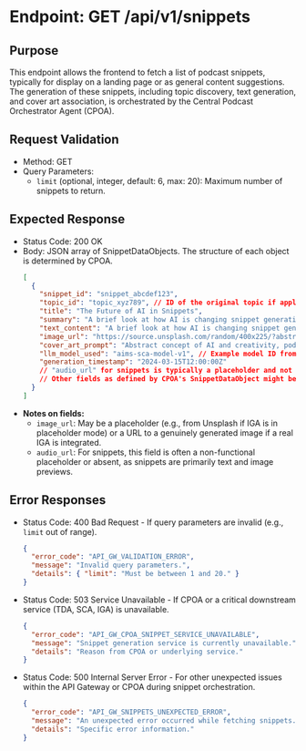 # Endpoint: GET /api/v1/snippets

## Purpose
This endpoint allows the frontend to fetch a list of podcast snippets, typically for display on a landing page or as general content suggestions. The generation of these snippets, including topic discovery, text generation, and cover art association, is orchestrated by the Central Podcast Orchestrator Agent (CPOA).

## Request Validation
- Method: GET
- Query Parameters:
  - `limit` (optional, integer, default: 6, max: 20): Maximum number of snippets to return.

## Expected Response
- Status Code: 200 OK
- Body: JSON array of SnippetDataObjects. The structure of each object is determined by CPOA.
  ```json
  [
    {
      "snippet_id": "snippet_abcdef123",
      "topic_id": "topic_xyz789", // ID of the original topic if applicable
      "title": "The Future of AI in Snippets",
      "summary": "A brief look at how AI is changing snippet generation for podcasts and other media...",
      "text_content": "A brief look at how AI is changing snippet generation for podcasts and other media. This might include more details than the summary.", // Often similar to summary for placeholder snippets
      "image_url": "https://source.unsplash.com/random/400x225/?abstract,ai", // Example placeholder from IGA
      "cover_art_prompt": "Abstract concept of AI and creativity, podcast theme",
      "llm_model_used": "aims-sca-model-v1", // Example model ID from SCA via AIMS
      "generation_timestamp": "2024-03-15T12:00:00Z"
      // "audio_url" for snippets is typically a placeholder and not functional for playback.
      // Other fields as defined by CPOA's SnippetDataObject might be present.
    }
  ]
  ```
- **Notes on fields:**
    - `image_url`: May be a placeholder (e.g., from Unsplash if IGA is in placeholder mode) or a URL to a genuinely generated image if a real IGA is integrated.
    - `audio_url`: For snippets, this field is often a non-functional placeholder or absent, as snippets are primarily text and image previews.

## Error Responses
- Status Code: 400 Bad Request - If query parameters are invalid (e.g., `limit` out of range).
  ```json
  {
    "error_code": "API_GW_VALIDATION_ERROR",
    "message": "Invalid query parameters.",
    "details": { "limit": "Must be between 1 and 20." }
  }
  ```
- Status Code: 503 Service Unavailable - If CPOA or a critical downstream service (TDA, SCA, IGA) is unavailable.
  ```json
  {
    "error_code": "API_GW_CPOA_SNIPPET_SERVICE_UNAVAILABLE",
    "message": "Snippet generation service is currently unavailable.",
    "details": "Reason from CPOA or underlying service."
  }
  ```
- Status Code: 500 Internal Server Error - For other unexpected issues within the API Gateway or CPOA during snippet orchestration.
  ```json
  {
    "error_code": "API_GW_SNIPPETS_UNEXPECTED_ERROR",
    "message": "An unexpected error occurred while fetching snippets.",
    "details": "Specific error information."
  }
  ```
